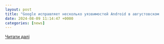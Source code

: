 ```yaml
---
layout: post
title: "Google исправляет несколько уязвимостей Android в августовском обновлении безопасности"
date: 2024-08-09 11:14:47 +0000
categories: [news]
---
```


[Читати далі](https://hitechexpert.top/ru/google-patches-multiple-android-vulnerabilities-in-august-security-update/)
